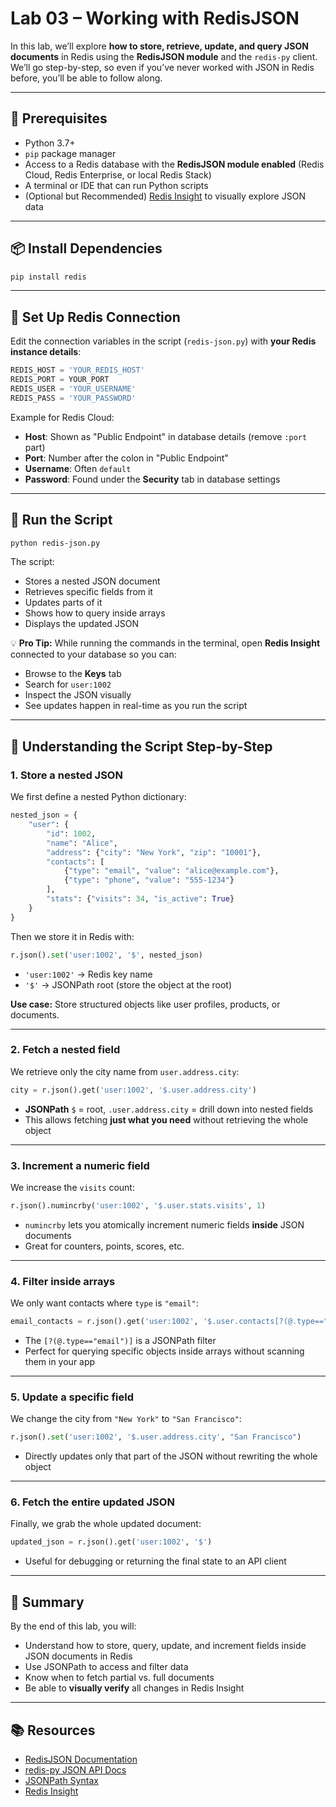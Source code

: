 # Lab 03 – Working with RedisJSON

In this lab, we’ll explore **how to store, retrieve, update, and query JSON documents** in Redis using the **RedisJSON module** and the `redis-py` client.  
We’ll go step-by-step, so even if you’ve never worked with JSON in Redis before, you’ll be able to follow along.

---

## 🧩 Prerequisites

- Python 3.7+
- `pip` package manager
- Access to a Redis database with the **RedisJSON module enabled** (Redis Cloud, Redis Enterprise, or local Redis Stack)
- A terminal or IDE that can run Python scripts
- (Optional but Recommended) [Redis Insight](https://redis.io/insight/) to visually explore JSON data

---

## 📦 Install Dependencies

```bash
pip install redis
```

---

## 🔗 Set Up Redis Connection

Edit the connection variables in the script (`redis-json.py`) with **your Redis instance details**:

```python
REDIS_HOST = 'YOUR_REDIS_HOST'
REDIS_PORT = YOUR_PORT
REDIS_USER = 'YOUR_USERNAME' 
REDIS_PASS = 'YOUR_PASSWORD'
```

Example for Redis Cloud:
- **Host**: Shown as "Public Endpoint" in database details (remove `:port` part)
- **Port**: Number after the colon in "Public Endpoint"
- **Username**: Often `default`
- **Password**: Found under the **Security** tab in database settings

---

## 🚀 Run the Script

```bash
python redis-json.py
```

The script:
- Stores a nested JSON document
- Retrieves specific fields from it
- Updates parts of it
- Shows how to query inside arrays
- Displays the updated JSON

💡 **Pro Tip:** While running the commands in the terminal, open **Redis Insight** connected to your database so you can:
- Browse to the **Keys** tab
- Search for `user:1002`
- Inspect the JSON visually
- See updates happen in real-time as you run the script

---

## 🧠 Understanding the Script Step-by-Step

### 1. **Store a nested JSON**
We first define a nested Python dictionary:

```python
nested_json = {
    "user": {
        "id": 1002,
        "name": "Alice",
        "address": {"city": "New York", "zip": "10001"},
        "contacts": [
            {"type": "email", "value": "alice@example.com"},
            {"type": "phone", "value": "555-1234"}
        ],
        "stats": {"visits": 34, "is_active": True}
    }
}
```

Then we store it in Redis with:
```python
r.json().set('user:1002', '$', nested_json)
```
- `'user:1002'` → Redis key name
- `'$'` → JSONPath root (store the object at the root)

**Use case:** Store structured objects like user profiles, products, or documents.

---

### 2. **Fetch a nested field**
We retrieve only the city name from `user.address.city`:
```python
city = r.json().get('user:1002', '$.user.address.city')
```
- **JSONPath** `$` = root, `.user.address.city` = drill down into nested fields
- This allows fetching **just what you need** without retrieving the whole object

---

### 3. **Increment a numeric field**
We increase the `visits` count:
```python
r.json().numincrby('user:1002', '$.user.stats.visits', 1)
```
- `numincrby` lets you atomically increment numeric fields **inside** JSON documents
- Great for counters, points, scores, etc.

---

### 4. **Filter inside arrays**
We only want contacts where `type` is `"email"`:
```python
email_contacts = r.json().get('user:1002', '$.user.contacts[?(@.type=="email")]')
```
- The `[?(@.type=="email")]` is a JSONPath filter
- Perfect for querying specific objects inside arrays without scanning them in your app

---

### 5. **Update a specific field**
We change the city from `"New York"` to `"San Francisco"`:
```python
r.json().set('user:1002', '$.user.address.city', "San Francisco")
```
- Directly updates only that part of the JSON without rewriting the whole object

---

### 6. **Fetch the entire updated JSON**
Finally, we grab the whole updated document:
```python
updated_json = r.json().get('user:1002', '$')
```
- Useful for debugging or returning the final state to an API client

---

## 🎯 Summary

By the end of this lab, you will:
- Understand how to store, query, update, and increment fields inside JSON documents in Redis
- Use JSONPath to access and filter data
- Know when to fetch partial vs. full documents
- Be able to **visually verify** all changes in Redis Insight

---

## 📚 Resources

- [RedisJSON Documentation](https://redis.io/docs/latest/develop/data-types/json/)
- [redis-py JSON API Docs](https://redis-py.readthedocs.io/en/stable/examples/redisjson_examples.html)
- [JSONPath Syntax](https://redis.io/docs/latest/develop/data-types/json/path/)
- [Redis Insight](https://redis.io/insight/)
